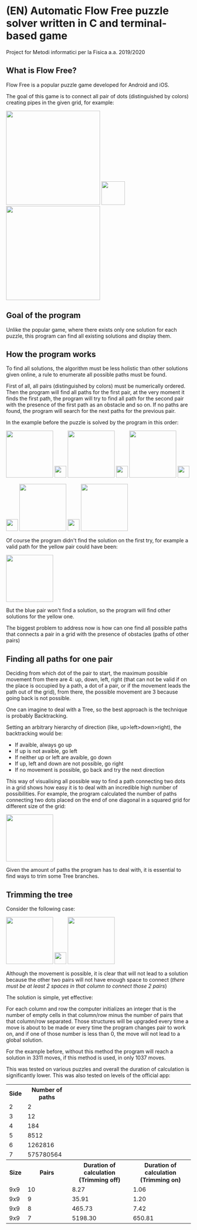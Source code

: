 #

<h1>(EN) Automatic Flow Free puzzle solver written in C and terminal-based game</h1>
Project for Metodi informatici per la Fisica a.a. 2019/2020

<h2> What is Flow Free? </h2>
Flow Free is a popular puzzle game developed for Android and iOS.

The goal of this game is to connect all pair of dots (distinguished by colors) creating pipes in the given grid,
for example:

<img src="https://gitlab.com/saveriomonaco97/flowsolver/-/raw/master/readmeimgs/example1.jpg"
  width="256" height="256">
<img src="https://upload.wikimedia.org/wikipedia/commons/thumb/1/12/Right_arrow.svg/434px-Right_arrow.svg.png"
  width="64" height="64">
<img src="https://gitlab.com/saveriomonaco97/flowsolver/-/raw/master/readmeimgs/example1solved.jpg"
  width="256" height="256">

<h2> Goal of the program </h2>
Unlike the popular game, where there exists only one solution for each puzzle, this program can find all existing solutions and display them.

<h2> How the program works </h2>
To find all solutions, the algorithm must be less holistic than other solutions given online, a rule to enumerate all possible paths must be found.

First of all, all pairs (distinguished by colors) must be numerically ordered. Then the program will find all paths for the first pair, at the very moment it finds the first path, the program will try to find all path for the second pair with the presence of the first path as an obstacle and so on. If no paths are found, the program will search for the next paths for the previous pair.

In the example before the puzzle is solved by the program in this order:

<img src="https://gitlab.com/saveriomonaco97/flowsolver/-/raw/master/readmeimgs/step0.png"
  width="128" height="128">
  <img src="https://upload.wikimedia.org/wikipedia/commons/thumb/1/12/Right_arrow.svg/434px-Right_arrow.svg.png"
    width="32" height="32">
<img src="https://gitlab.com/saveriomonaco97/flowsolver/-/raw/master/readmeimgs/step1.png"
  width="128" height="128">
  <img src="https://upload.wikimedia.org/wikipedia/commons/thumb/1/12/Right_arrow.svg/434px-Right_arrow.svg.png"
    width="32" height="32">
<img src="https://gitlab.com/saveriomonaco97/flowsolver/-/raw/master/readmeimgs/step2.png"
  width="128" height="128">
  <img src="https://upload.wikimedia.org/wikipedia/commons/thumb/1/12/Right_arrow.svg/434px-Right_arrow.svg.png"
    width="32" height="32">

  <img src="https://upload.wikimedia.org/wikipedia/commons/thumb/1/12/Right_arrow.svg/434px-Right_arrow.svg.png"
    width="32" height="32">
<img src="https://gitlab.com/saveriomonaco97/flowsolver/-/raw/master/readmeimgs/step3.png"
  width="128" height="128">
  <img src="https://upload.wikimedia.org/wikipedia/commons/thumb/1/12/Right_arrow.svg/434px-Right_arrow.svg.png"
    width="32" height="32">
<img src="https://gitlab.com/saveriomonaco97/flowsolver/-/raw/master/readmeimgs/step4.png"
  width="128" height="128">

Of course the program didn't find the solution on the first try, for example a valid path for the yellow pair could have been:

<img src="https://gitlab.com/saveriomonaco97/flowsolver/-/raw/master/readmeimgs/stepfailed.png"
  width="128" height="128">

But the blue pair won't find a solution, so the program will find other solutions for the yellow one.

The biggest problem to address now is how can one find all possible paths that connects a pair in a grid with the presence of obstacles (paths of other pairs)

<h2> Finding all paths for one pair </h2>
Deciding from which dot of the pair to start, the maximum possible movement from there are 4: up, down, left, right (that can not be valid if on the place is occupied by a path, a dot of a pair, or if the movement leads the path out of the grid), from there, the possible movement are 3 because going back is not possible.

One can imagine to deal with a Tree, so the best approach is the technique is probably Backtracking.

Setting an arbitrary hierarchy of direction (like, up>left>down>right), the backtracking would be:
<ul>
  <li>If avaible, always go up</li>
  <li>If up is not avaible, go left</li>
  <li>If neither up or left are avaible, go down</li>
  <li>If up, left and down are not possible, go right</li>
  <li>If no movement is possible, go back and try the next direction</li>
</ul>

This way of visualising all possible way to find a path connecting two dots in a grid shows how easy it is to deal with an incredible high number of possibilities. For example, the program calculated the number of paths connecting two dots placed on the end of one diagonal in a squared grid for different size of the grid:

<table style="width:100%">
  <tr>
    <th>Side</th>
    <th>Number of paths</th>
  </tr>
  <tr>
   <td>2</td>
   <td>2</td>
  </tr>
  <tr>
   <td>3</td>
   <td>12</td>
  </tr>
  <tr>
   <td>4</td>
   <td>184</td>
  </tr>
  <tr>
   <td>5</td>
   <td>8512</td>
  </tr>
  <tr>
   <td>6</td>
   <td>1262816</td>
  </tr>
  <tr>
   <td>7</td>
   <td>575780564</td>
  </tr>
  <img src="https://gitlab.com/saveriomonaco97/flowsolver/-/raw/master/readmeimgs/npaths.png"
    width="128" height="128">


Given the amount of paths the program has to deal with, it is essential to find ways to trim some Tree branches.

<h2> Trimming the tree </h2>
Consider the following case:

<img src="https://gitlab.com/saveriomonaco97/flowsolver/-/raw/master/readmeimgs/trim0.png"
  width="128" height="128">
  <img src="https://upload.wikimedia.org/wikipedia/commons/thumb/1/12/Right_arrow.svg/434px-Right_arrow.svg.png"
    width="32" height="32">
<img src="https://gitlab.com/saveriomonaco97/flowsolver/-/raw/master/readmeimgs/trim1.png"
  width="128" height="128">

Although the movement is possible, it is clear that will not lead to a solution because the other two pairs will not have enough space to connect (<em>there must be at least 2 spaces in that column to connect those 2 pairs</em>)

The solution is simple, yet effective:

For each column and row the computer initializes an integer that is the number of empty cells in that column/row minus the number of pairs that that column/row separated. Those structures will be upgraded every time a move is about to be made or every time the program changes pair to work on, and if one of those number is less than 0, the move will not lead to a global solution.

For the example before, without this method the program will reach a solution in 3311 moves, if this method is used, in only 1037 moves.

This was tested on various puzzles and overall the duration of calculation is significantly lower.
This was also tested on levels of the official app:
<tr>
  <th>Size</th>
  <th>Pairs</th>
  <th>Duration of calculation (Trimming off)</th>
  <th>Duration of calculation (Trimming on)</th>
</tr>
<tr>
 <td>9x9</td>
 <td>10</td>
 <td>8.27</td>
 <td>1.06</td>
</tr>
<tr>
 <td>9x9</td>
 <td>9</td>
 <td>35.91</td>
 <td>1.20</td>
</tr>
<tr>
 <td>9x9</td>
 <td>8</td>
 <td>465.73</td>
 <td>7.42</td>
</tr>
<tr>
 <td>9x9</td>
 <td>7</td>
 <td>5198.30</td>
 <td>650.81</td>
</tr>
